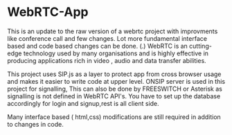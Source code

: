 # WebRTC-App
This is  an update to the raw version of a webrtc project  with improvments like conference call and few changes. Lot more fundamental interface based and  code based changes can be done.
(.) WebRTC is an cutting-edge technology used by many organisations and is highly effective in producing applications rich in video , audio and data transfer abilities.

This project uses SIP.js as a layer to protect app from cross browser usage and makes it easier to write code at upper level.
ONSIP server is used in this project for signalling, This can also be done by FREESWITCH or Asterisk as signalling is not defined in WebRTC API's.
You have to set up the database accordingly for login and signup,rest is all client side.

Many interface based ( html,css) modifications are still required in addition to changes in code.
